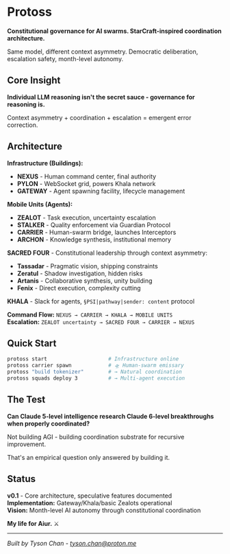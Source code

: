 # Protoss

**Constitutional governance for AI swarms. StarCraft-inspired coordination architecture.**

Same model, different context asymmetry. Democratic deliberation, escalation safety, month-level autonomy.

## Core Insight

**Individual LLM reasoning isn't the secret sauce - governance for reasoning is.**

Context asymmetry + coordination + escalation = emergent error correction.

## Architecture

**Infrastructure (Buildings):**
- **NEXUS** - Human command center, final authority
- **PYLON** - WebSocket grid, powers Khala network
- **GATEWAY** - Agent spawning facility, lifecycle management

**Mobile Units (Agents):**
- **ZEALOT** - Task execution, uncertainty escalation
- **STALKER** - Quality enforcement via Guardian Protocol
- **CARRIER** - Human-swarm bridge, launches Interceptors
- **ARCHON** - Knowledge synthesis, institutional memory

**SACRED FOUR** - Constitutional leadership through context asymmetry:
- **Tassadar** - Pragmatic vision, shipping constraints
- **Zeratul** - Shadow investigation, hidden risks  
- **Artanis** - Collaborative synthesis, unity building
- **Fenix** - Direct execution, complexity cutting

**KHALA** - Slack for agents, `§PSI|pathway|sender: content` protocol

**Command Flow:** `NEXUS → CARRIER → KHALA → MOBILE UNITS`  
**Escalation:** `ZEALOT uncertainty → SACRED FOUR → CARRIER → NEXUS`

## Quick Start

```bash
protoss start                    # Infrastructure online
protoss carrier spawn            # 🛸 Human-swarm emissary
protoss "build tokenizer"        # → Natural coordination 
protoss squads deploy 3          # → Multi-agent execution
```

## The Test

**Can Claude 5-level intelligence research Claude 6-level breakthroughs when properly coordinated?**

Not building AGI - building coordination substrate for recursive improvement.

That's an empirical question only answered by building it.

## Status

**v0.1** - Core architecture, speculative features documented  
**Implementation:** Gateway/Khala/basic Zealots operational  
**Vision:** Month-level AI autonomy through constitutional coordination

**My life for Aiur.** ⚔️

---
*Built by Tyson Chan - tyson.chan@proton.me*